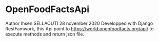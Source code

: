 # OpenFoodFactsApi
Author Ihsen SELLAOUTI
28 november 2020
Developped with Django RestFamwork, this Api point to https://world.openfoodfacts.org/api/ to execute methods and return json file. 
